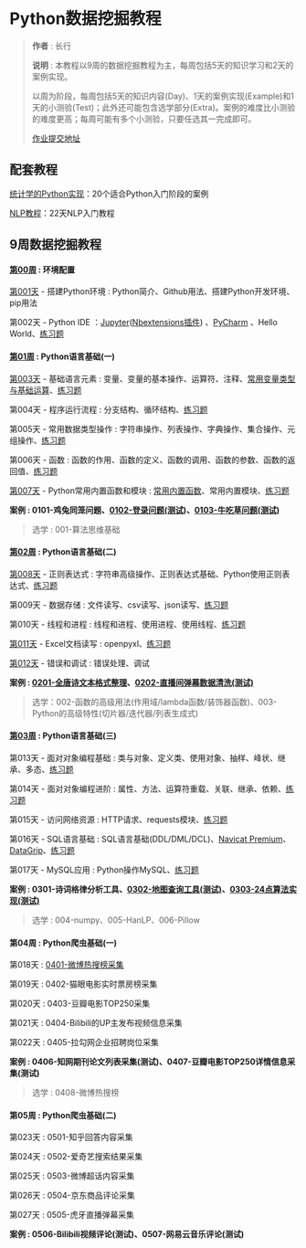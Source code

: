 # Python数据挖掘教程

> **作者** : 长行
>
> **说明** : 本教程以9周的数据挖掘教程为主，每周包括5天的知识学习和2天的案例实现。
>
> 以周为阶段，每周包括5天的知识内容(Day)、1天的案例实现(Example)和1天的小测验(Test)；此外还可能包含选学部分(Extra)。案例的难度比小测验的难度更高；每周可能有多个小测验，只要任选其一完成即可。
>
> [作业提交地址](https://github.com/Changxing97/Python-Data-mining-Homework)

## 配套教程

[统计学的Python实现](https://github.com/ChangxingJiang/Python-Data-mining-Tutorial/tree/master/%E9%85%8D%E5%A5%97%E6%95%99%E7%A8%8B/%E7%BB%9F%E8%AE%A1%E5%AD%A6%E7%9A%84Python%E5%AE%9E%E7%8E%B0)：20个适合Python入门阶段的案例

[NLP教程](https://github.com/ChangxingJiang/Python-Data-mining-Tutorial/tree/master/%E9%85%8D%E5%A5%97%E6%95%99%E7%A8%8B/%E7%BB%9F%E8%AE%A1%E5%AD%A6%E7%9A%84Python%E5%AE%9E%E7%8E%B0)：22天NLP入门教程

## 9周数据挖掘教程

#### [第00周](https://github.com/ChangxingJiang/Python-Data-mining-Tutorial/blob/master/Week-00/%E7%AC%AC00%E5%91%A8_%E7%8E%AF%E5%A2%83%E9%85%8D%E7%BD%AE.md) : 环境配置

[第001天](https://github.com/ChangxingJiang/Python-Data-mining-Tutorial/blob/master/Week-00/Day-001/%E7%AC%AC001%E5%A4%A9%E6%95%99%E7%A8%8B.md) - 搭建Python环境 : Python简介、Github用法、搭建Python开发环境、pip用法

第002天 - Python IDE ：[Jupyter](https://jupyter.org/install)([Nbextensions插件](https://github.com/ChangxingJiang/Python-Data-mining-Tutorial/blob/master/Week-00/Day-002/Jupyter%20Nbextensions%E6%8F%92%E4%BB%B6%E9%85%8D%E7%BD%AE%E6%96%B9%E6%B3%95.md)) 、[PyCharm](https://www.jetbrains.com/pycharm/download/#section=windows) 、Hello World、[练习题](https://github.com/ChangxingJiang/Python-Data-mining-Tutorial/blob/master/Week-00/Day-002/Exercise01-Hello%20World.md)

#### [第01周](https://github.com/ChangxingJiang/Python-Data-mining-Tutorial/blob/master/Week-01/%E7%AC%AC01%E5%91%A8_Python%E8%AF%AD%E8%A8%80%E5%9F%BA%E7%A1%80(%E4%B8%80).md) : Python语言基础(一)

[第003天](https://github.com/ChangxingJiang/Python-Data-mining-Tutorial/blob/master/Week-01/Day-003/%E7%AC%AC003%E5%A4%A9%E6%95%99%E7%A8%8B.md) - 基础语言元素 : 变量、变量的基本操作、运算符、注释、[常用变量类型与基础运算](https://github.com/ChangxingJiang/Python-Data-mining-Tutorial/blob/master/Week-01/Day-003/%E5%B8%B8%E7%94%A8%E5%8F%98%E9%87%8F%E7%B1%BB%E5%9E%8B%E4%B8%8E%E5%9F%BA%E7%A1%80%E8%BF%90%E7%AE%97.ipynb)、[练习题](https://github.com/ChangxingJiang/Python-Data-mining-Tutorial/blob/master/Week-01/Day-003/Exercise02-%E8%AF%AD%E8%A8%80%E5%85%83%E7%B4%A0.md)

第004天 - 程序运行流程 : 分支结构、循环结构、[练习题](https://github.com/ChangxingJiang/Python-Data-mining-Tutorial/blob/master/Week-01/Day-004/Exercise03-%E7%A8%8B%E5%BA%8F%E8%BF%90%E8%A1%8C%E6%B5%81%E7%A8%8B.md)

第005天 - 常用数据类型操作 : 字符串操作、列表操作、字典操作、集合操作、元组操作、[练习题](https://github.com/ChangxingJiang/Python-Data-mining-Tutorial/blob/master/Week-01/Day-005/Exercise04-%E5%B8%B8%E7%94%A8%E6%95%B0%E6%8D%AE%E7%B1%BB%E5%9E%8B%E6%93%8D%E4%BD%9C.md)

第006天 - 函数 : 函数的作用、函数的定义、函数的调用、函数的参数、函数的返回值、[练习题](https://github.com/ChangxingJiang/Python-Data-mining-Tutorial/blob/master/Week-01/Day-006/Exercise05-%E5%87%BD%E6%95%B0.md)

[第007天](https://github.com/ChangxingJiang/Python-Data-mining-Tutorial/blob/master/Week-01/Day-007/%E7%AC%AC007%E5%A4%A9%E6%95%99%E7%A8%8B.md) - Python常用内置函数和模块 : [常用内置函数](https://github.com/ChangxingJiang/Python-Data-mining-Tutorial/blob/master/Week-01/Day-007/Python%E5%86%85%E7%BD%AE%E5%87%BD%E6%95%B0%E8%AF%A6%E7%BB%86%E8%AF%B4%E6%98%8E.md)、常用内置模块、[练习题](https://github.com/ChangxingJiang/Python-Data-mining-Tutorial/blob/master/Week-01/Day-007/Exercise08-Python%E5%B8%B8%E7%94%A8%E5%86%85%E7%BD%AE%E5%87%BD%E6%95%B0%E5%92%8C%E6%A8%A1%E5%9D%97.md)

**案例 : 0101-鸡兔同笼问题、[0102-登录问题(测试)](https://github.com/ChangxingJiang/Python-Data-mining-Tutorial/blob/master/Week-01/Example-0102/%E6%A1%88%E4%BE%8B002%E8%AE%B2%E8%A7%A3_%E7%99%BB%E5%BD%95%E9%97%AE%E9%A2%98.md)、[0103-牛吃草问题(测试)](https://github.com/ChangxingJiang/Python-Data-mining-Tutorial/blob/master/Week-01/Example-0103/%E6%A1%88%E4%BE%8B003%E8%AE%B2%E8%A7%A3_%E7%89%9B%E5%90%83%E8%8D%89%E9%97%AE%E9%A2%98.md)**

> 选学 : 001-算法思维基础

#### [第02周](https://github.com/ChangxingJiang/Python-Data-mining-Tutorial/blob/master/Week-02/%E7%AC%AC02%E5%91%A8_Python%E8%AF%AD%E8%A8%80%E5%9F%BA%E7%A1%80(%E4%BA%8C).md) : Python语言基础(二)

[第008天](https://github.com/ChangxingJiang/Python-Data-mining-Tutorial/blob/master/Week-02/Day-008/%E7%AC%AC008%E5%A4%A9%E6%95%99%E7%A8%8B.md) - 正则表达式 : 字符串高级操作、正则表达式基础、Python使用正则表达式、[练习题](https://github.com/Changxing97/Python-Data-mining-Tutorial/blob/master/Week-02/Exercise06-%E6%AD%A3%E5%88%99%E8%A1%A8%E8%BE%BE%E5%BC%8F.md)

第009天 - 数据存储 : 文件读写、csv读写、json读写、[练习题](https://github.com/ChangxingJiang/Python-Data-mining-Tutorial/blob/master/Week-02/Day-010/Exercise09-%E7%BA%BF%E7%A8%8B%E5%92%8C%E8%BF%9B%E7%A8%8B.md)

第010天 - 线程和进程 : 线程和进程、使用进程、使用线程、[练习题](https://github.com/ChangxingJiang/Python-Data-mining-Tutorial/blob/master/Week-02/Day-010/Exercise09-%E7%BA%BF%E7%A8%8B%E5%92%8C%E8%BF%9B%E7%A8%8B.md)

[第011天](https://github.com/ChangxingJiang/Python-Data-mining-Tutorial/blob/master/Week-02/Day-011/%E7%AC%AC011%E5%A4%A9%E6%95%99%E7%A8%8B.md) - Excel文档读写 : openpyxl、[练习题](https://github.com/ChangxingJiang/Python-Data-mining-Tutorial/blob/master/Week-02/Day-011/Exercise10-Excel%E6%96%87%E6%A1%A3%E8%AF%BB%E5%86%99.md)

[第012天](https://github.com/ChangxingJiang/Python-Data-mining-Tutorial/blob/master/Week-02/Day-012/%E7%AC%AC012%E5%A4%A9%E6%95%99%E7%A8%8B.md) - 错误和调试 : 错误处理、调试

**案例 : [0201-全唐诗文本格式整理](https://github.com/ChangxingJiang/Python-Data-mining-Tutorial/blob/master/Week-02/Example-0201/%E6%A1%88%E4%BE%8B004%E8%AE%B2%E8%A7%A3_%E5%85%A8%E5%94%90%E8%AF%97%E6%96%87%E6%9C%AC%E6%95%B4%E7%90%86.md)、[0202-直播间弹幕数据清洗(测试)](https://github.com/ChangxingJiang/Python-Data-mining-Tutorial/blob/master/Week-02/Example-0202/%E6%A1%88%E4%BE%8B005%E8%AE%B2%E8%A7%A3_%E7%9B%B4%E6%92%AD%E5%BC%B9%E5%B9%95%E6%95%B0%E6%8D%AE%E6%B8%85%E6%B4%97.md)**

> 选学：002-函数的高级用法(作用域/lambda函数/装饰器函数)、003-Python的高级特性(切片器/迭代器/列表生成式)

#### [第03周](https://github.com/ChangxingJiang/Python-Data-mining-Tutorial/blob/master/Week-03/%E7%AC%AC03%E5%91%A8_Python%E8%AF%AD%E8%A8%80%E5%9F%BA%E7%A1%80(%E4%B8%89).md) : Python语言基础(三)

第013天 - 面对对象编程基础 : 类与对象、定义类、使用对象、抽样、峰状、继承、多态、[练习题](https://github.com/ChangxingJiang/Python-Data-mining-Tutorial/blob/master/Week-03/Day-013/Exercise11-%E9%9D%A2%E5%AF%B9%E5%AF%B9%E8%B1%A1%E7%BC%96%E7%A8%8B%E5%9F%BA%E7%A1%80.md)

第014天 - 面对对象编程进阶 : 属性、方法、运算符重载、关联、继承、依赖、[练习题](https://github.com/ChangxingJiang/Python-Data-mining-Tutorial/blob/master/Week-03/Day-014/Exercise12-%E9%9D%A2%E5%AF%B9%E5%AF%B9%E8%B1%A1%E7%BC%96%E7%A8%8B%E8%BF%9B%E9%98%B6.md)

第015天 - 访问网络资源 : HTTP请求、requests模块、[练习题](https://github.com/ChangxingJiang/Python-Data-mining-Tutorial/blob/master/Week-03/Day-015/Exercise13-%E8%AE%BF%E9%97%AE%E7%BD%91%E7%BB%9C%E8%B5%84%E6%BA%90.md)

第016天 - SQL语言基础 : SQL语言基础(DDL/DML/DCL)、[Navicat Premium](http://www.navicat.com.cn/)、[DataGrip](https://www.jetbrains.com/datagrip/)、[练习题](https://github.com/ChangxingJiang/Python-Data-mining-Tutorial/blob/master/Week-03/Day-016/Exercise14-SQL%E8%AF%AD%E8%A8%80%E5%9F%BA%E7%A1%80.md)

第017天 - MySQL应用 : Python操作MySQL、[练习题](https://github.com/ChangxingJiang/Python-Data-mining-Tutorial/blob/master/Week-03/Day-017/Exercise15-Mysql%E5%BA%94%E7%94%A8.md)

**案例 : 0301-诗词格律分析工具、[0302-地图查询工具(测试)](https://github.com/ChangxingJiang/Python-Data-mining-Tutorial/blob/master/Week-03/Example-0302/%E6%A1%88%E4%BE%8B007%E8%AE%B2%E8%A7%A3_%E5%9C%B0%E5%90%8D%E6%9F%A5%E8%AF%A2%E5%B7%A5%E5%85%B7.md)、[0303-24点算法实现(测试)](https://github.com/ChangxingJiang/Python-Data-mining-Tutorial/blob/master/Week-03/Example-0303/%E6%A1%88%E4%BE%8B008%E8%AE%B2%E8%A7%A3_24%E7%82%B9%E6%B8%B8%E6%88%8F%E7%AE%97%E6%B3%95.md)**

> 选学 : 004-numpy、005-HanLP、006-Pillow

#### 第04周 : Python爬虫基础(一)

第018天 : [0401-微博热搜榜采集](https://github.com/ChangxingJiang/Python-Data-mining-Tutorial/blob/master/Week-04/Example-0401/%E6%A1%88%E4%BE%8B0401%E8%AE%B2%E8%A7%A3_%E5%BE%AE%E5%8D%9A%E7%83%AD%E6%90%9C%E6%A6%9C%E9%87%87%E9%9B%86.md)

第019天 : 0402-猫眼电影实时票房榜采集

第020天 : 0403-豆瓣电影TOP250采集

第021天 : 0404-Bilibili的UP主发布视频信息采集

第022天 : 0405-拉勾网企业招聘岗位采集

**案例 : 0406-知网期刊论文列表采集(测试)、0407-豆瓣电影TOP250详情信息采集(测试)**

> 选学 : 0408-微博热搜榜

#### 第05周 : Python爬虫基础(二)

第023天 : 0501-知乎回答内容采集

第024天 : 0502-爱奇艺搜索结果采集

第025天 : 0503-微博超话内容采集

第026天 : 0504-京东商品评论采集

第027天 : 0505-虎牙直播弹幕采集

**案例 : 0506-Bilibili视频评论(测试)、0507-网易云音乐评论(测试)**